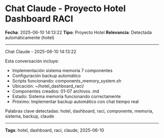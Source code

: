 # Chat Claude - Proyecto Hotel Dashboard RACI
**Fecha**: 2025-06-10 14:13:22
**Tipo**: Proyecto Hotel
**Relevancia**: Detectada automáticamente (hotel)

---

Chat Claude - 2025-06-10 14:13:22

Esta conversación incluye:
- Implementación sistema memoria 7 componentes
- Configuración backup automático
- Scripts funcionando: components_memory_system.sh
- Ubicación: ~/hotel_dashboard_raci/
- Componentes creados: 01-07 archivos .md
- Estado: Sistema memoria funcionando correctamente
- Próximo: Implementar backup automático con chat tiempo real

Palabras clave detectadas: hotel, dashboard, raci, componente, memoria, sistema, backup, claude

---

**Tags**: hotel, dashboard, raci, claude, 2025-06-10
